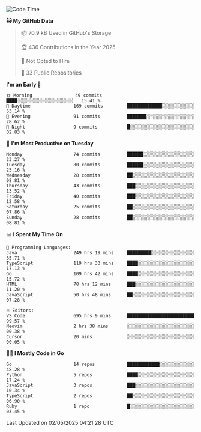 <!--START_SECTION:thansetan-waka-->
![Code Time](http://img.shields.io/badge/Code%20Time-699%20hrs%2015%20mins-blue)

**🐱 My GitHub Data** 

> 📦 70.9 kB Used in GitHub's Storage 
 > 
> 🏆 436 Contributions in the Year 2025
 > 
> 🚫 Not Opted to Hire
 > 
> 📜 33 Public Repositories 
 > 

**I'm an Early 🐤** 

```text
🌞 Morning                49 commits          ████░░░░░░░░░░░░░░░░░░░░░   15.41 % 
🌆 Daytime                169 commits         █████████████░░░░░░░░░░░░   53.14 % 
🌃 Evening                91 commits          ███████░░░░░░░░░░░░░░░░░░   28.62 % 
🌙 Night                  9 commits           █░░░░░░░░░░░░░░░░░░░░░░░░   02.83 % 
```

📅 **I'm Most Productive on Tuesday** 

```text
Monday                   74 commits          ██████░░░░░░░░░░░░░░░░░░░   23.27 % 
Tuesday                  80 commits          ██████░░░░░░░░░░░░░░░░░░░   25.16 % 
Wednesday                28 commits          ██░░░░░░░░░░░░░░░░░░░░░░░   08.81 % 
Thursday                 43 commits          ███░░░░░░░░░░░░░░░░░░░░░░   13.52 % 
Friday                   40 commits          ███░░░░░░░░░░░░░░░░░░░░░░   12.58 % 
Saturday                 25 commits          ██░░░░░░░░░░░░░░░░░░░░░░░   07.86 % 
Sunday                   28 commits          ██░░░░░░░░░░░░░░░░░░░░░░░   08.81 % 
```

📊 **I Spent My Time On** 

```text
💬 Programming Languages: 
Java                     249 hrs 19 mins     █████████░░░░░░░░░░░░░░░░   35.71 % 
TypeScript               119 hrs 33 mins     ████░░░░░░░░░░░░░░░░░░░░░   17.13 % 
Go                       109 hrs 42 mins     ████░░░░░░░░░░░░░░░░░░░░░   15.72 % 
HTML                     78 hrs 12 mins      ███░░░░░░░░░░░░░░░░░░░░░░   11.20 % 
JavaScript               50 hrs 48 mins      ██░░░░░░░░░░░░░░░░░░░░░░░   07.28 % 

🔥 Editors: 
VS Code                  695 hrs 9 mins      █████████████████████████   99.57 % 
Neovim                   2 hrs 38 mins       ░░░░░░░░░░░░░░░░░░░░░░░░░   00.38 % 
Cursor                   20 mins             ░░░░░░░░░░░░░░░░░░░░░░░░░   00.05 % 
```

**🧑‍💻 I Mostly Code in Go** 

```text
Go                       14 repos            ████████████░░░░░░░░░░░░░   48.28 % 
Python                   5 repos             ████░░░░░░░░░░░░░░░░░░░░░   17.24 % 
JavaScript               3 repos             ███░░░░░░░░░░░░░░░░░░░░░░   10.34 % 
TypeScript               2 repos             ██░░░░░░░░░░░░░░░░░░░░░░░   06.90 % 
Ruby                     1 repo              █░░░░░░░░░░░░░░░░░░░░░░░░   03.45 % 
```

Last Updated on 02/05/2025 04:21:28 UTC
<!--END_SECTION:thansetan-waka-->